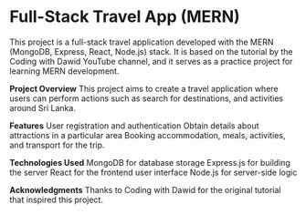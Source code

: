 # Full-Stack Travel App (MERN)

This project is a full-stack travel application developed with the MERN (MongoDB, Express, React, Node.js) stack. It is based on the tutorial by the Coding with Dawid YouTube channel, and it serves as a practice project for learning MERN development.

**Project Overview**
This project aims to create a travel application where users can perform actions such as search for destinations, and activities around Sri Lanka. 

**Features**
User registration and authentication
Obtain details about attractions in a particular area
Booking accommodation, meals, activities, and transport for the trip.

**Technologies Used**
MongoDB for database storage
Express.js for building the server
React for the frontend user interface
Node.js for server-side logic

**Acknowledgments**
Thanks to Coding with Dawid for the original tutorial that inspired this project.







